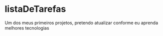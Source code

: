 # listaDeTarefas
Um dos meus primeiros projetos, pretendo atualizar conforme eu aprenda melhores tecnologias 
